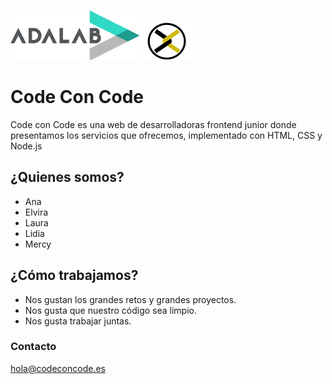 ![Adalab](_src/assets/images/logo-adalab-80px.png)                ![Code Con Code](_src/assets/images/c3-logo-yellow80px.png)

# Code Con Code

Code con Code es una web de desarrolladoras frontend junior donde presentamos los servicios que ofrecemos, implementado con HTML, CSS y Node.js

## ¿Quienes somos?

* Ana
* Elvira
* Laura
* Lidia
* Mercy

## ¿Cómo trabajamos?

- Nos gustan los grandes retos y grandes proyectos.
- Nos gusta que nuestro código sea limpio.
- Nos gusta trabajar juntas.

### Contacto
hola@codeconcode.es

